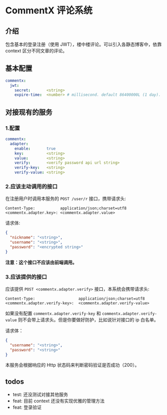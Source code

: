 # CommentX 评论系统

## 介绍

包含基本的登录注册（使用 JWT），楼中楼评论。可以引入各静态博客中，依靠 context 区分不同文章的评论。

## 基本配置

```yaml
commentx:
  jwt:
    secret:       <string>
    expire-time:  <number> # millisecond. default 86400000L (1 day).
```

## 对接现有的服务

### 1.配置

```yaml
commentx:
  adapter:
    enable:       true
    key:          <string>
    value:        <string>
    verify:       <verify password api url string>
    verify-key:   <string>
    verify-value: <string>
```

### 2.应该主动调用的接口

在注册用户时调用本服务的 `POST /user/r` 接口，携带请求头:

```
Content-Type:           application/json;charset=utf8
<commentx.adapter.key>: <commentx.adapter.value>
```

请求体:

```json
{
  "nickname": "<string>",
  "username": "<string>",
  "password": "<encrypted string>"
}
```

**注意：这个接口不应该由前端调用。**

### 3.应该提供的接口

应该提供 `POST <commentx.adapter.verify>` 接口，本系统会携带请求头:

```
Content-Type:                   application/json;charset=utf8
<commentx.adapter.verify-key>:  <commentx.adapter.verify-value>
```

如果没有配置 `commentx.adapter.verify-key` 和 `commentx.adapter.verify-value` 则不会带上请求头。但是你要做好防护，比如说针对接口的
ip 白名单。

请求体：

```json
{
  "username": "<string>",
  "password": "<string>"
}
```

本服务会根据响应的 Http 状态码来判断密码验证是否成功（200）。

## todos

- test: 还没测试对接其他服务
- feat: 目前 context 还没有实现优雅的管理方法
- feat: 登录验证